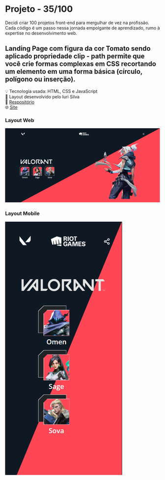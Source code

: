 # Projeto - 35/100

Decidi criar 100 projetos front-end para mergulhar de vez na profissão. Cada código é um passo nessa jornada empolgante de aprendizado, rumo à expertise no desenvolvimento web.

## Landing Page com figura da cor Tomato sendo aplicado propriedade clip - path permite que você crie formas complexas em CSS recortando um elemento em uma forma básica (círculo, polígono ou inserção).

💡 Tecnologia usada: HTML, CSS e JavaScript <br>
📑 Layout desenvolvido pelo Iuri Silva <br>
📂 [Respositório](https://github.com/diego105xz/valorant) <br>
🌐 [Site](https://diego105xz.github.io/valorant/) <br>


### Layout Web
![WEB](https://github.com/diego105xz/RepositorioImg/blob/main/valorantWeb.jpg)

### Layout Mobile
![Mobile](https://github.com/diego105xz/RepositorioImg/blob/main/valorantMobile.jpg)
